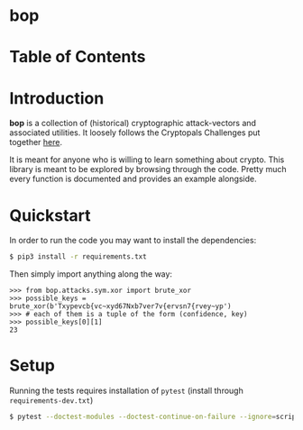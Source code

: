 bop
===

# Table of Contents

# Introduction

**bop** is a collection of (historical) cryptographic attack-vectors and associated utilities.
It loosely follows the Cryptopals Challenges put together [here](https://cryptopals.com/).

It is meant for anyone who is willing to learn something about crypto.
This library is meant to be explored by browsing through the code.
Pretty much every function is documented and provides an example alongside.

# Quickstart

In order to run the code you may want to install the dependencies:
```bash
$ pip3 install -r requirements.txt
```

Then simply import anything along the way:
```python3
>>> from bop.attacks.sym.xor import brute_xor
>>> possible_keys = brute_xor(b'Txypevcb{vc~xyd67Nxb7ver7v{ervsn7{rvey~yp')
>>> # each of them is a tuple of the form (confidence, key)
>>> possible_keys[0][1]
23
```

# Setup

Running the tests requires installation of `pytest` (install through `requirements-dev.txt`)

```bash
$ pytest --doctest-modules --doctest-continue-on-failure --ignore=scripts
```
